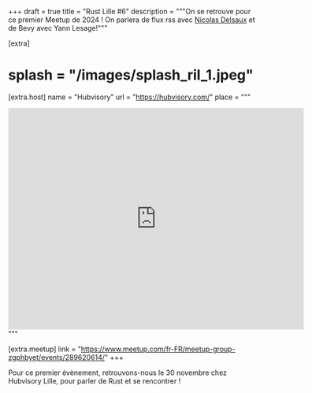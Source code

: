 +++
draft = true
title = "Rust Lille #6"
description = """On se retrouve pour ce premier Meetup de 2024 ! On parlera de
flux rss avec <a target="_blank" href="https://twitter.com/riduidel">Nicolas
Delsaux</a> et de Bevy avec Yann Lesage!"""

[extra]
# splash = "/images/splash_ril_1.jpeg"

[extra.host]
name = "Hubvisory"
url = "https://hubvisory.com/"
place = """
<iframe src="https://www.google.com/maps/embed?pb=!1m18!1m12!1m3!1d1319970.071891405!2d1.5836365925717169!3d49.74719164540841!2m3!1f0!2f0!3f0!3m2!1i1024!2i768!4f13.1!3m3!1m2!1s0x47c2d50fe3d4acad%3A0x5448f2fee8059620!2sHubvisory%20Lille!5e0!3m2!1sen!2sfr!4v1676115489359!5m2!1sen!2sfr" width="600" height="450" style="border:0;" allowfullscreen="" loading="lazy" referrerpolicy="no-referrer-when-downgrade">
</iframe>
"""

[extra.meetup]
link = "https://www.meetup.com/fr-FR/meetup-group-zgphbyet/events/289620614/"
+++

Pour ce premier évènement, retrouvons-nous le 30 novembre chez Hubvisory Lille,
pour parler de Rust et se rencontrer !

